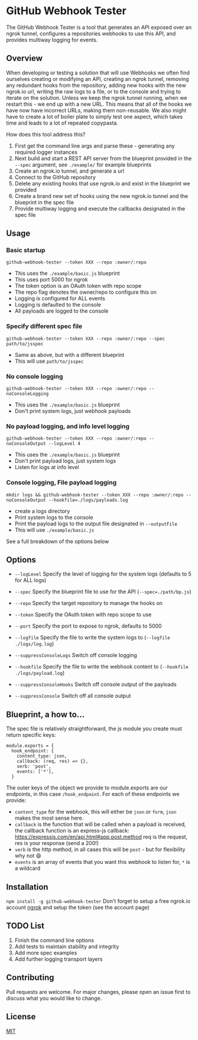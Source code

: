 # GitHub Webhook Tester

The GitHub Webhook Tester is a tool that generates an API exposed over an ngrok tunnel, configures a repositories webhooks to use this API, and provides multiway logging for events.

## Overview
When developing or testing a solution that will use Webhooks we often find ourselves creating or modifying an API, creating an ngrok tunnel, removing any redundant hooks from the repository, adding new hooks with the new ngrok.io url, writing the raw logs to a file, or to the console and trying to iterate on the solution. Unless we keep the ngrok tunnel running, when we restart this - we end up with a new URL. This means that all of the hooks we have now have incorrect URLs, making them non-reusable. We also might have to create a lot of boiler plate to simply test one aspect, which takes time and leads to a lot of repeated copypasta.

How does this tool address this?

1. First get the command line args and parse these - generating any required logger instances
2. Next build and start a REST API server from the blueprint provided in the `--spec` argument, see `./example/` for example blueprints
3. Create an ngrok.io tunnel, and generate a url
4. Connect to the GitHub repository
5. Delete any existing hooks that use ngrok.io and exist in the blueprint we provided
6. Create a brand new set of hooks using the new ngrok.io tunnel and the blueprint in the spec file
7. Provide multiway logging and execute the callbacks designated in the spec file

## Usage

### Basic startup
`github-webhook-tester --token XXX --repo :owner/:repo`
- This uses the `./example/basic.js` blueprint
- This uses port 5000 for ngrok
- The token option is an OAuth token with repo scope
- The repo flag denotes the owner/repo to configure this on
- Logging is configured for ALL events
- Logging is defaulted to the console
- All payloads are logged to the console

### Specify different spec file
`github-webhook-tester --token XXX --repo :owner/:repo --spec path/to/jsspec`
- Same as above, but with a different blueprint
- This will use `path/to/jsspec`

### No console logging
`github-webhook-tester --token XXX --repo :owner/:repo --noConsoleLogging`
- This uses the `./example/basic.js` blueprint
- Don't print system logs, just webhook payloads

### No payload logging, and info level logging  
`github-webhook-tester --token XXX --repo :owner/:repo --noConsoleOutput --logLevel 4`
- This uses the `./example/basic.js` blueprint
- Don't print payload logs, just system logs
- Listen for logs at info level

### Console logging, File payload logging
`mkdir logs && github-webhook-tester --token XXX --repo :owner/:repo --noConsoleOutput --hookfile=./logs/payloads.log`
- create a logs directory
- Print system logs to the console
- Print the payload logs to the output file designated in `--outputFile`
- This will use `./example/basic.js`

See a full breakdown of the options below

## Options

- `--logLevel` Specify the level of logging for the system logs (defaults to 5 for ALL logs)

- `--spec` Specify the blueprint file to use for the API (`--spec=./path/bp.js`)

- `--repo` Specify the target repository to manage the hooks on

- `--token` Specify the OAuth token with repo scope to use

- `--port` Specify the port to expose to ngrok, defaults to 5000

- `--logfile` Specify the file to write the system logs to (`--logfile ./logs/log.log`)

- `--suppressConsoleLogs` Switch off console logging

- `--hookfile` Specify the file to write the webhook content to (`--hookfile ./logs/payload.log`)

- `--suppressConsoleHooks` Switch off console output of the payloads

- `--suppressConsole` Switch off all console output

## Blueprint, a how to...

The spec file is relatively straightforward, the js module you create must return specific keys:
```
module.exports = {
  hook_endpoint: {
    content_type: json,
    callback: (req, res) => {},
    verb: 'post',
    events: ['*'],
  }
```
The outer keys of the object we provide to module.exports are our endpoints, in this case `/hook_endpoint`.
For each of these endpoints we provide:
- `content_type` for the webhook, this will either be `json` or `form`, `json` makes the most sense here.
- `callback` is the function that will be called when a payload is received, the callback function is an express-js callback: https://expressjs.com/en/api.html#app.post.method req is the request, res is your response (send a 200!)
- `verb` is the http method, in all cases this will be `post` - but for flexibility why not :smile:
- `events` is an array of events that you want this webhook to listen for, `*` is a wildcard


## Installation
`npm install -g github-webhook-tester`
Don't forget to setup a free ngrok.io account [ngrok](https://ngrok.com/) and setup the token (see the account page)


## TODO List

1. Finish the command line options
2. Add tests to maintain stability and integrity
3. Add more spec examples
4. Add further logging transport layers

## Contributing
Pull requests are welcome. For major changes, please open an issue first to discuss what you would like to change.

## License
[MIT](https://choosealicense.com/licenses/mit/)
